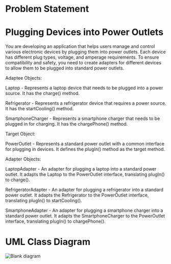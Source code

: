 # Problem Statement
# Plugging Devices into Power Outlets

You are developing an application that helps users manage and control various electronic devices by plugging them into power outlets. Each device has different plug types, voltage, and amperage requirements. To ensure compatibility and safety, you need to create adapters for different devices to allow them to be plugged into standard power outlets.

Adaptee Objects:

  Laptop - Represents a laptop device that needs to be plugged into a power source. It has the charge() method.

  Refrigerator - Represents a refrigerator device that requires a power source. It has the startCooling() method.

  SmartphoneCharger - Represents a smartphone charger that needs to be plugged in for charging. It has the chargePhone() method.

Target Object:

  PowerOutlet - Represents a standard power outlet with a common interface for plugging in devices. It defines the plugIn() method as the target method.

Adapter Objects:

  LaptopAdapter - An adapter for plugging a laptop into a standard power outlet. It adapts the Laptop to the PowerOutlet interface, translating plugIn() to charge().

  RefrigeratorAdapter - An adapter for plugging a refrigerator into a standard power outlet. It adapts the Refrigerator to the PowerOutlet interface, translating plugIn() to startCooling().

  SmartphoneAdapter - An adapter for plugging a smartphone charger into a standard power outlet. It adapts the SmartphoneCharger to the PowerOutlet interface, translating plugIn() to chargePhone().

# UML Class Diagram
![Blank diagram](https://github.com/lloydestrada/adapterPattern/assets/142376663/7b092e0b-2bdc-43a9-9f6a-2e592c2b08c0)
